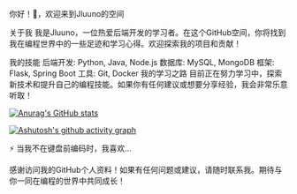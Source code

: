 你好！👋，欢迎来到Jluuno的空间
<!--
**Jluuno/Jluuno** 是一个 ✨ _特别的_ ✨ 仓库，因为它的 `README.md`（这个文件）出现在你的 GitHub 个人资料上。

以下是一些建议，帮助你开始：

- 🔭 我是一名后端开发学习者
- 🌱 目前正在学习...
- 👯 我正在寻找合作伙伴...
- 🤔 我需要关于...的帮助...
- 💬 问我关于...
- 📫 如何联系我: ...
- 😄 代词: ...
- ⚡ 趣味事实: ...
-->
关于我
我是Jluuno，一位热爱后端开发的学习者。在这个GitHub空间，你将找到我在编程世界中的一些足迹和学习心得。欢迎探索我的项目和贡献！

我的技能
后端开发: Python, Java, Node.js
数据库: MySQL, MongoDB
框架: Flask, Spring Boot
工具: Git, Docker
我的学习之路
目前正在努力学习中，探索新技术和提升自己的编程技能。如果你有任何建议或想要分享经验，我会非常乐意听取！

[![Anurag's GitHub stats](https://github-readme-stats.vercel.app/api?username=Jluuno&theme=radical)](https://github.com/anuraghazra/github-readme-stats)

[![Ashutosh's github activity graph](https://github-readme-activity-graph.vercel.app/graph?username=Jluuno&theme=dracula)](https://github.com/ashutosh00710/github-readme-activity-graph)







⚡ 当我不在键盘前编码时，我喜欢...

感谢访问我的GitHub个人资料！如果有任何问题或建议，请随时联系我。期待与你一同在编程的世界中共同成长！
